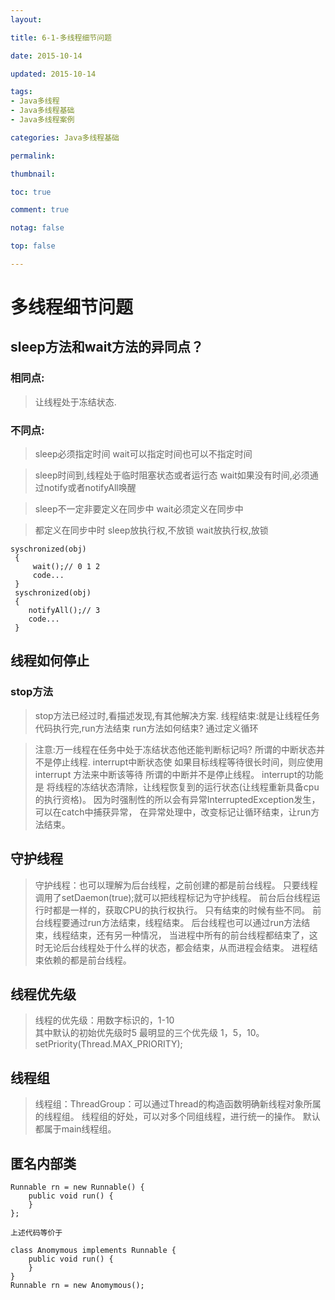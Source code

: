 ```yaml
---
layout:

title: 6-1-多线程细节问题

date: 2015-10-14

updated: 2015-10-14

tags:
- Java多线程
- Java多线程基础
- Java多线程案例

categories: Java多线程基础

permalink:

thumbnail:

toc: true

comment: true

notag: false

top: false

---
```


# 多线程细节问题

## sleep方法和wait方法的异同点？

### 相同点:

>   让线程处于冻结状态.

### 不同点:

>   sleep必须指定时间
>   wait可以指定时间也可以不指定时间
        
>   sleep时间到,线程处于临时阻塞状态或者运行态
>   wait如果没有时间,必须通过notify或者notifyAll唤醒

>   sleep不一定非要定义在同步中
>   wait必须定义在同步中

>   都定义在同步中时
>   sleep放执行权,不放锁
>   wait放执行权,放锁

    syschronized(obj)
     {
         wait();// 0 1 2 
         code...
     }
     syschronized(obj)
     {
        notifyAll();// 3
        code...
     }
     
## 线程如何停止

### stop方法

>stop方法已经过时,看描述发现,有其他解决方案.
>线程结束:就是让线程任务代码执行完,run方法结束
>run方法如何结束?
>通过定义循环

>注意:万一线程在任务中处于冻结状态他还能判断标记吗?
>所谓的中断状态并不是停止线程.
>interrupt中断状态使
>如果目标线程等待很长时间，则应使用 interrupt 方法来中断该等待
>所谓的中断并不是停止线程。
>interrupt的功能是 将线程的冻结状态清除，让线程恢复到的运行状态(让线程重新具备cpu的执行资格)。
>因为时强制性的所以会有异常InterruptedException发生，可以在catch中捕获异常，
>在异常处理中，改变标记让循环结束，让run方法结束。

## 守护线程
>守护线程：也可以理解为后台线程，之前创建的都是前台线程。
>	只要线程调用了setDaemon(true);就可以把线程标记为守护线程。
>	前台后台线程运行时都是一样的，获取CPU的执行权执行。
>	只有结束的时候有些不同。
>	前台线程要通过run方法结束，线程结束。
>	后台线程也可以通过run方法结束，线程结束，还有另一种情况，
>	当进程中所有的前台线程都结束了，这时无论后台线程处于什么样的状态，都会结束，从而进程会结束。
>	进程结束依赖的都是前台线程。

## 线程优先级
>线程的优先级：用数字标识的，1-10   
	其中默认的初始优先级时5 最明显的三个优先级 1，5，10。
	setPriority(Thread.MAX_PRIORITY);

## 线程组
>线程组：ThreadGroup：可以通过Thread的构造函数明确新线程对象所属的线程组。
	线程组的好处，可以对多个同组线程，进行统一的操作。
	默认都属于main线程组。
	
## 匿名内部类


```
Runnable rn = new Runnable() {
    public void run() {
    }
};

上述代码等价于

class Anomymous implements Runnable {
    public void run() {
    }
}
Runnable rn = new Anomymous();
```
